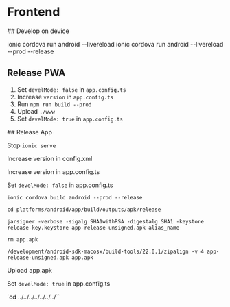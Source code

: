 # Frontend

## Develop on device

ionic cordova run android --livereload
ionic cordova run android --livereload --prod --release


## Release PWA

1. Set `develMode: false` in `app.config.ts`
2. Increase `version` in `app.config.ts`
3. Run `npm run build --prod`
4. Upload `./www`
5. Set `develMode: true` in `app.config.ts`


## Release App

Stop `ionic serve`

Increase version in config.xml

Increase version in app.config.ts

Set `develMode: false` in app.config.ts

`ionic cordova build android --prod --release`

`cd platforms/android/app/build/outputs/apk/release`

`jarsigner -verbose -sigalg SHA1withRSA -digestalg SHA1 -keystore release-key.keystore app-release-unsigned.apk alias_name`

`rm app.apk`

`/development/android-sdk-macosx/build-tools/22.0.1/zipalign -v 4 app-release-unsigned.apk app.apk`

Upload app.apk

Set `develMode: true` in app.config.ts

`cd ../../../../../../../``
